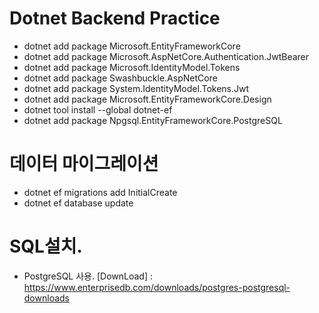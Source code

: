 # Dotnet Backend Practice
* dotnet add package Microsoft.EntityFrameworkCore
* dotnet add package Microsoft.AspNetCore.Authentication.JwtBearer
* dotnet add package Microsoft.IdentityModel.Tokens
* dotnet add package Swashbuckle.AspNetCore
* dotnet add package System.IdentityModel.Tokens.Jwt
* dotnet add package Microsoft.EntityFrameworkCore.Design
* dotnet tool install --global dotnet-ef
* dotnet add package Npgsql.EntityFrameworkCore.PostgreSQL

# 데이터 마이그레이션
* dotnet ef migrations add InitialCreate
* dotnet ef database update

# SQL설치.
* PostgreSQL 사용.
[DownLoad] : <https://www.enterprisedb.com/downloads/postgres-postgresql-downloads>

